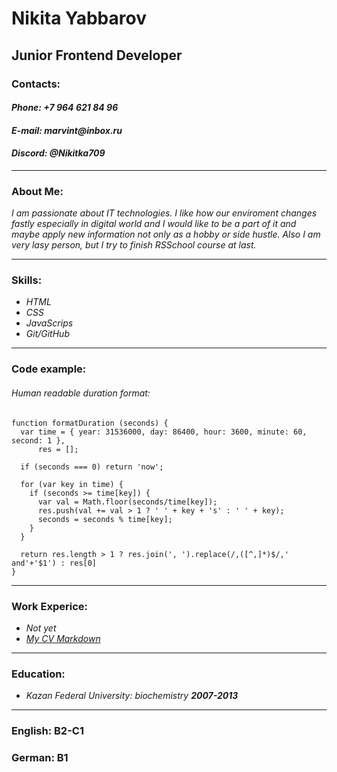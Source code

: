 # **Nikita Yabbarov**
## Junior Frontend Developer
### Contacts:
#### _**Phone:** +7 964 621 84 96_
#### _**E-mail:** marvint@inbox.ru_
#### _**Discord:** @Nikitka709_

***

### About Me:
_I am passionate about IT technologies. I like how our enviroment changes fastly especially in digital world and I would like to be a part of it and maybe apply new information not only as a hobby or side hustle. Also I am very lasy person, but I try to finish RSSchool course at last._

***

### Skills:
* _HTML_
* _CSS_
* _JavaScrips_
* _Git/GitHub_

***

### Сode example:
###### Human readable duration format:
```
function formatDuration (seconds) {
  var time = { year: 31536000, day: 86400, hour: 3600, minute: 60, second: 1 },
      res = [];

  if (seconds === 0) return 'now';
  
  for (var key in time) {
    if (seconds >= time[key]) {
      var val = Math.floor(seconds/time[key]);
      res.push(val += val > 1 ? ' ' + key + 's' : ' ' + key);
      seconds = seconds % time[key];
    }
  }
 
  return res.length > 1 ? res.join(', ').replace(/,([^,]*)$/,' and'+'$1') : res[0]
}
```
***

### Work Experice:
* _Not yet_
* _[My CV Markdown](https://Nikitka709.github.io/rsschool-cv/cv)_

***

### Education:

* _Kazan Federal University: biochemistry **2007-2013**_

***

### English: B2-C1
### German: B1
